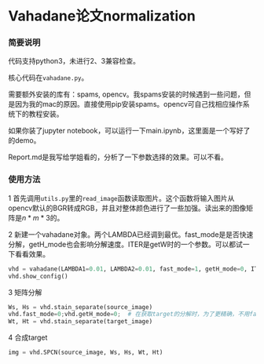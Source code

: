 # Vahadane论文normalization



### 简要说明

代码支持python3，未进行2、3兼容检查。

核心代码在`vahadane.py`。

需要额外安装的库有：spams, opencv。我spams安装的时候遇到一些问题，但是因为我的mac的原因。直接使用pip安装spams。opencv可自己找相应操作系统下的教程安装。

如果你装了jupyter notebook，可以运行一下main.ipynb，这里面是一个写好了的demo。

Report.md是我写给学姐看的，分析了一下参数选择的效果。可以不看。



### 使用方法

1 首先调用`utils.py`里的`read_image`函数读取图片。这个函数将输入图片从opencv默认的BGR转成RGB，并且对整体颜色进行了一些加强。读出来的图像矩阵是$n*m*3$的。

2 新建一个vahadane对象。两个LAMBDA已经调到最优。fast_mode是是否快速分解，getH_mode也会影响分解速度。ITER是getW时的一个参数。可以都试一下看看效果。

```python
vhd = vahadane(LAMBDA1=0.01, LAMBDA2=0.01, fast_mode=1, getH_mode=0, ITER=50)
vhd.show_config()
```

3 矩阵分解

```python
Ws, Hs = vhd.stain_separate(source_image)
vhd.fast_mode=0;vhd.getH_mode=0;  # 在获取target的分解时，为了更精确，不用fast模式
Wt, Ht = vhd.stain_separate(target_image)
```

4 合成target

```python
img = vhd.SPCN(source_image, Ws, Hs, Wt, Ht)
```

